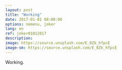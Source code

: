 ```yaml
---
layout: post
title: "Working"
date: 2017-01-01 00:00:00
options: nomenu, joker
lang: en
ref: joker01012017
description: 
image: https://source.unsplash.com/E_8Zk_hfpcE 
image-sm: https://source.unsplash.com/E_8Zk_hfpcE
---
```

Working.
